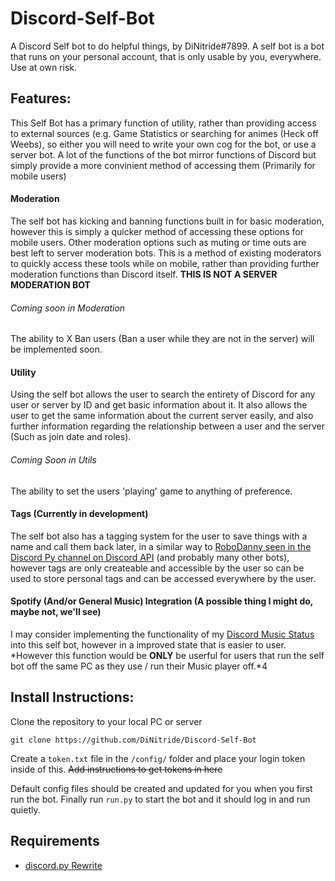 # Discord-Self-Bot
A Discord Self bot to do helpful things, by DiNitride#7899. A self bot is a bot that runs on your
personal account, that is only usable by you, everywhere. Use at own risk.

## Features:

This Self Bot has a primary function of utility, rather than providing access to external sources (e.g. Game Statistics or searching for animes (Heck off Weebs), so either you will need to write your own cog for the bot, or use a server bot. A lot of the functions of the bot mirror functions of Discord but simply provide a more convinient method of accessing them (Primarily for mobile users)

#### Moderation

The self bot has kicking and banning functions built in for basic moderation, however this is simply a quicker method of accessing these options for mobile users. Other moderation options such as muting or time outs are best left to server moderation bots. This is a method of existing moderators to quickly access these tools while on mobile, rather than providing further moderation functions than Discord itself. **THIS IS NOT A SERVER MODERATION BOT**
###### Coming soon in Moderation
The ability to X Ban users (Ban a user while they are not in the server) will be implemented soon.

#### Utility

Using the self bot allows the user to search the entirety of Discord for any user or server by ID and get basic information about it. It also allows the user to get the same information about the current server easily, and also further information regarding the relationship between a user and the server (Such as join date and roles).
###### Coming Soon in Utils
The ability to set the users 'playing' game to anything of preference.

#### Tags (Currently in development)

The self bot also has a tagging system for the user to save things with a name and call them back later, in a similar way to [RoboDanny seen in the Discord Py channel on Discord API](https://github.com/Rapptz/RoboDanny) (and probably many other bots), however tags are only createable and accessible by the user so can be used to store personal tags and can be accessed everywhere by the user.

#### Spotify (And/or General Music) Integration (A possible thing I might do, maybe not, we'll see)

I may consider implementing the functionality of my [Discord Music Status](https://github.com/DiNitride/Discord-Music-Status) into this self bot, however in a improved state that is easier to user. *However this function would be **ONLY** be userful for users that run the self bot off the same PC as they use / run their Music player off.*4

## Install Instructions:

Clone the repository to your local PC or server
```
git clone https://github.com/DiNitride/Discord-Self-Bot
```
Create a `token.txt` file in the `/config/` folder and place your login token inside of this. ~~Add instructions to get tokens in here~~

Default config files should be created and updated for you when you first run the bot. Finally run `run.py` to start the bot and it should log in and run quietly.

## Requirements

- [discord.py Rewrite](https://github.com/Rapptz/discord.py/tree/rewrite)

